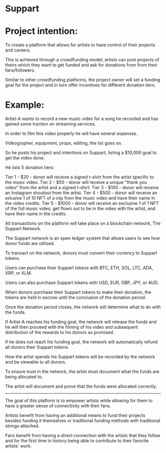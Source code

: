 # Suppart

# Project intention:

To create a platform that allows for artists to have control of their projects and careers.

This is achieved through a crowdfunding model; artists can post projects of theirs which they want to get funded and ask for donations from from their fans/followers.

Similar to other crowdfunding platforms, the project owner will set a funding goal for the project and in turn offer incentives for different donation tiers.

# Example:

Artist-A wants to record a new music video for a song he recorded and has gained some traction on streaming services.

In order to film this video properly he will have several expenses.

Videographer, equipment, props, editing, the list goes on.

So he posts his project and intentions on Suppart, listing a $10,000 goal to get the video done.

He lists 5 donation tiers:

Tier 1 - $20 - donor will receive a signed t-shirt from the artist specific to the music video.
Tier 2 - $50 - donor will receive a unique "thank you video" from the artist and a signed t-shirt.
Tier 3 - $100 - donor will receive an Instagram shoutout from the artist.
Tier 4 - $500 - donor will receive an exlusive 1 of 10 NFT of a clip from the music video and have their name in the video credits.
Tier 5 - $1000 - donor will receive an exclusive 1 of 1 NFT of the full music video, get flown out to be in the video with the artist, and have their name in the credits.

All transactions on the platform will take place on a blockchain network, The Suppart Network.

The Suppart network is an open ledger system that allows users to see how donor funds are utilized.

To transact on the network, donors must convert their currency to Suppart tokens.

Users can purchase their Suppart tokens with BTC, ETH, SOL, LTC, ADA, XRP, or XLM.

Users can also purchase Suppart tokens with USD, EUR, GBP, JPY, or AUD.

When donors purchase their Suppart tokens to make their donation, the tokens are held in escrow until the conclusion of the donation period.

Once the donation period closes, the network will determine what to do with the funds.

If Artist-A reaches his funding goal, the network will release the funds and he will then proceed with the filming of his video and subsequent distribution of the rewards to his donors as promised.

If he does not reach his funding goal, the network will automatically refund all donors their Suppart tokens.

How the artist spends his Suppart tokens will be recorded by the network and be viewable to all donors.

To ensure trust in the network, the artist must document what the funds are being allocated to.

The artist will document and prove that the funds were allocated correctly.

-----------------------------------------------------------------------------------------------------------------------------------------------------

The goal of this platform is to empower artists while allowing for them to have a greater sense of connectivity with their fans.

Artists benefit from having an additional means to fund their projects besides funding it themselves or traditional funding methods with traditional strings attached.

Fans benefit from having a direct connection with the artists that they follow and for the first time in history being able to contribute to their favorite artists' work.
